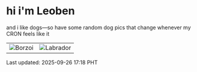 # hi i'm Leoben

and i like dogs—so have some random dog pics that change whenever my CRON feels like it

|  |  |
|--------|----------|
| ![Borzoi](https://random-dog-vercel.vercel.app/api/random-borzoi?v=1758878300) | ![Labrador](https://random-dog-vercel.vercel.app/api/random-labrador?v=1758878300) |

Last updated: 2025-09-26 17:18 PHT
